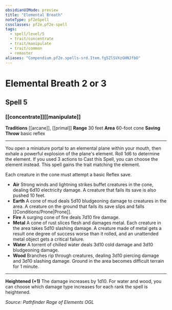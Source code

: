 ```yaml
---
obsidianUIMode: preview
title: "Elemental Breath"
noteType: pf2eSpell
cssclasses: pf2e,pf2e-spell
tags:
  - spell/level/5
  - trait/concentrate
  - trait/manipulate
  - trait/common
  - remaster
aliases: "Compendium.pf2e.spells-srd.Item.fg5ZlSVXzGHNJfbO" 
---
```

# Elemental Breath  2 or 3  
## Spell 5
### [[concentrate]][[manipulate]]
**Traditions** [[arcane]], [[primal]]
**Range** 30 feet
**Area** 60-foot cone
**Saving Throw** basic reflex
* * * 
You open a miniature portal to an elemental plane within your mouth, then exhale a powerful explosion of the plane's element. Roll 1d6 to determine the element. If you used 3 actions to Cast this Spell, you can choose the element instead. This spell gains the trait matching the element.

Each creature in the cone must attempt a basic Reflex save.

*   **Air** Strong winds and lightning strikes buffet creatures in the cone, dealing 6d10 electricity damage. A creature that fails its save is also pushed 10 feet.
*   **Earth** A cone of mud deals 5d10 bludgeoning damage to creatures in the area. A creature on the ground that fails its save slips and falls [[Conditions/Prone|Prone]].
*   **Fire** A surging cone of fire deals 7d10 fire damage.
*   **Metal** A cone of rust slices flesh and damages metal. Each creature in the area takes 5d10 slashing damage. A creature made of metal gets a result one degree of success worse than it rolled, and an unattended metal object gets a critical failure.
*   **Water** A torrent of chilled water deals 3d10 cold damage and 3d10 bludgeoning damage.
*   **Wood** Branches rip through creatures, dealing 3d10 piercing damage and 3d10 slashing damage. Ground in the area becomes difficult terrain for 1 minute.

* * *

**Heightened (+1)** The damage increases by 1d10. For water and wood, you can choose which damage type increases for each rank the spell is heightened.

*Source: Pathfinder Rage of Elements*
*OGL*